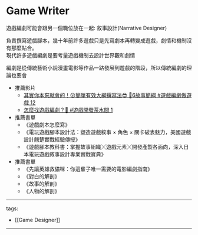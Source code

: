 # Game Writer
遊戲編劇可能會跟另一個職位放在一起: 敘事設計(Narrative Designer)

負責撰寫遊戲腳本，幾十年前許多遊戲只是先寫劇本再轉變成遊戲，劇情和機制沒有那麼貼合。  
現代許多遊戲編劇是要考量遊戲機制去設計世界觀和劇情

編劇是從傳統藝術小說漫畫電影等作品一路發展到遊戲的階段，所以傳統編劇的理論也要會

* 推薦影片
  * [其實你本來就會的！😲簡單有效大綱撰寫法😎 🔧6故事簡綱 #遊戲編劇做遊戲 12](https://youtu.be/HkZMQc2wYUg)
  * [怎麼找遊戲編劇？🤔 #遊戲開發茶水間 1](https://youtu.be/FcpuNRpRzyI)
* 推薦書單
  * 《遊戲劇本怎麼寫》
  * 《電玩遊戲腳本設計法：塑造遊戲敘事 × 角色 × 關卡破表魅力，美國遊戲設計翹楚實戰經驗傳授》
  * 《遊戲腳本教科書：掌握故事組織╳遊戲元素╳開發產製各面向，深入日本電玩遊戲敘事設計專業實戰寶典》
* 推薦書單
  * 《先讓英雄救貓咪：你這輩子唯一需要的電影編劇指南》
  * 《對白的解剖》
  * 《故事的解剖》
  * 《人物的解剖》

---
tags:
  - [[Game Designer]]
  
---

